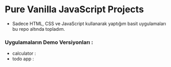 # Pure Vanilla JavaScript Projects
- Sadece HTML, CSS ve JavaScript kullanarak yaptığım basit uygulamaları bu repo altında topladım.
### Uygulamaların Demo Versiyonları :
- calculator :
- todo app :
